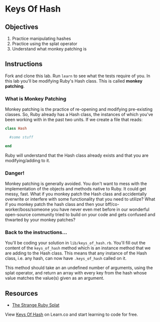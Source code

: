 # Keys Of Hash

## Objectives

1. Practice manipulating hashes
2. Practice using the splat operator
3. Understand what monkey patching is

## Instructions

Fork and clone this lab. Run `learn` to see what the tests require of you. In this lab you'll be modifying Ruby's Hash class. This is called **monkey patching**.

### What is Monkey Patching

Monkey patching is the practice of re-opening and modifying pre-existing classes. So, Ruby already has a Hash class, the instances of which you've been working with in the past two units. If we create a file that reads:

```ruby
class Hash

  #some stuff

end
```

Ruby will understand that the Hash class already exists and that you are modifying/adding to it.

### Danger!

Monkey patching is generally avoided. You don't want to mess with the implementation of the objects and methods native to Ruby. It could get messy, fast. What if you monkey patch the Hash class and accidentally overwrite or interfere with some functionality that you need to utilize? What if you monkey patch the hash class and then your bff/co-worker/boss/someone you have never even met before in our wonderful open-source community tried to build on your code and gets confused and thwarted by your monkey patches?

### Back to the instructions...
You'll be coding your solution in `lib/keys_of_hash.rb`. You'll fill out the content of the `keys_of_hash` method which is an instance method that we are adding to the Hash class. This means that any instance of the Hash class, i.e. any hash, can now have `.keys_of_hash` called on it.

This method should take an an undefined number of arguments, using the splat operator, and return an array with every key from the hash whose value matches the value(s) given as an argument.

## Resources
* [The Strange Ruby Splat](https://endofline.wordpress.com/2011/01/21/the-strange-ruby-splat/)

<p data-visibility='hidden'>View <a href='https://learn.co/lessons/keys-of-hash' title='Keys Of Hash'>Keys Of Hash</a> on Learn.co and start learning to code for free.</p>
